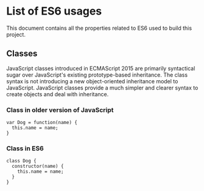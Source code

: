 # List of ES6 usages

This document contains all the properties related to ES6 used to build this project.

## Classes

JavaScript classes introduced in ECMAScript 2015 are primarily syntactical sugar over JavaScript's existing prototype-based inheritance. The class syntax is not introducing a new object-oriented inheritance model to JavaScript. JavaScript classes provide a much simpler and clearer syntax to create objects and deal with inheritance.

### Class in older version of JavaScript
```
var Dog = function(name) {
  this.name = name;
}
```
### Class in ES6

```
class Dog {
  constructor(name) {
    this.name = name;
  }
}
```